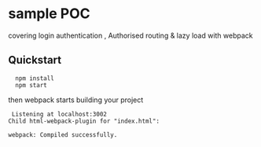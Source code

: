# sample POC
covering login authentication , Authorised routing & lazy load with webpack 

## Quickstart

```
  npm install 
  npm start 
```
then webpack starts building your project
```
 Listening at localhost:3002
Child html-webpack-plugin for "index.html":
    
webpack: Compiled successfully.
```

